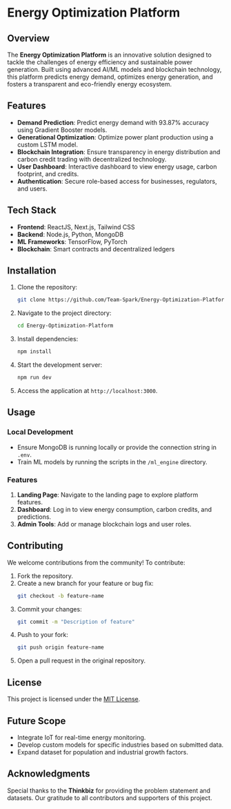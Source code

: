 # Energy Optimization Platform

## Overview

The **Energy Optimization Platform** is an innovative solution designed to tackle the challenges of energy efficiency and sustainable power generation. Built using advanced AI/ML models and blockchain technology, this platform predicts energy demand, optimizes energy generation, and fosters a transparent and eco-friendly energy ecosystem.

## Features

- **Demand Prediction**: Predict energy demand with 93.87% accuracy using Gradient Booster models.
- **Generational Optimization**: Optimize power plant production using a custom LSTM model.
- **Blockchain Integration**: Ensure transparency in energy distribution and carbon credit trading with decentralized technology.
- **User Dashboard**: Interactive dashboard to view energy usage, carbon footprint, and credits.
- **Authentication**: Secure role-based access for businesses, regulators, and users.

## Tech Stack

- **Frontend**: ReactJS, Next.js, Tailwind CSS
- **Backend**: Node.js, Python, MongoDB
- **ML Frameworks**: TensorFlow, PyTorch
- **Blockchain**: Smart contracts and decentralized ledgers

## Installation

1. Clone the repository:
   ```bash
   git clone https://github.com/Team-Spark/Energy-Optimization-Platform.git
   ```

2. Navigate to the project directory:
   ```bash
   cd Energy-Optimization-Platform
   ```

3. Install dependencies:
   ```bash
   npm install
   ```

4. Start the development server:
   ```bash
   npm run dev
   ```

5. Access the application at `http://localhost:3000`.

## Usage

### Local Development
- Ensure MongoDB is running locally or provide the connection string in `.env`.
- Train ML models by running the scripts in the `/ml_engine` directory.

### Features
1. **Landing Page**: Navigate to the landing page to explore platform features.
2. **Dashboard**: Log in to view energy consumption, carbon credits, and predictions.
3. **Admin Tools**: Add or manage blockchain logs and user roles.

## Contributing

We welcome contributions from the community! To contribute:

1. Fork the repository.
2. Create a new branch for your feature or bug fix:
   ```bash
   git checkout -b feature-name
   ```
3. Commit your changes:
   ```bash
   git commit -m "Description of feature"
   ```
4. Push to your fork:
   ```bash
   git push origin feature-name
   ```
5. Open a pull request in the original repository.

## License

This project is licensed under the [MIT License](LICENSE).

## Future Scope

- Integrate IoT for real-time energy monitoring.
- Develop custom models for specific industries based on submitted data.
- Expand dataset for population and industrial growth factors.

## Acknowledgments

Special thanks to the **Thinkbiz** for providing the problem statement and datasets. Our gratitude to all contributors and supporters of this project.



